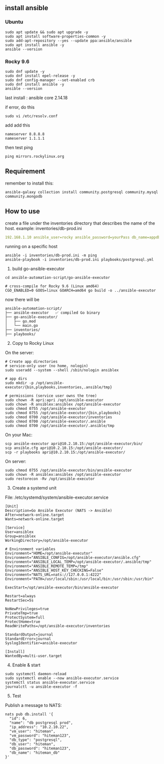## install ansible

### Ubuntu
```shell
sudo apt update && sudo apt upgrade -y
sudo apt install software-properties-common -y
sudo add-apt-repository --yes --update ppa:ansible/ansible
sudo apt install ansible -y
ansible --version
```

### Rocky 9.6
```shell
sudo dnf update -y
sudo dnf install epel-release -y
sudo dnf config-manager --set-enabled crb
sudo dnf install ansible -y
ansible --version
```
last install : ansible core 2.14.18

if error, do this
```shell
sudo vi /etc/resolv.conf
```

add add this
```
nameserver 8.8.8.8
nameserver 1.1.1.1
```

then test ping
```
ping mirrors.rockylinux.org
```

## Requirement
remember to install this:
```shell
ansible-galaxy collection install community.postgresql community.mysql community.mongodb
```

## How to use
create a file under the inventories directory that describes the name of the host.
example: inventories/db-prod.ini

```yaml
192.168.1.10 ansible_user=rocky ansible_password=yourPass db_name=appdb db_user=appuser db_password=AppP@ssw0rd!
```

running on a specific host
```shell
ansible -i inventories/db-prod.ini -m ping
ansible-playbook -i inventories/db-prod.ini playbooks/postgresql.yml
```

1. build go-ansible-executor

```shell
cd ansible-automation-script/go-ansible-executor

# cross-compile for Rocky 9.6 (Linux amd64)
CGO_ENABLED=0 GOOS=linux GOARCH=amd64 go build -o ../ansible-executor
```

now there will be
```
ansible-automation-script/
├── ansible-executor   ✅ compiled Go binary
├── go-ansible-executor/
│   ├── go.mod
│   └── main.go
├── inventories/
├── playbooks/
```

2. Copy to Rocky Linux

On the server:

```shell
# Create app directories
# service-only user (no home, nologin)
sudo useradd --system --shell /sbin/nologin ansiblex

# app dirs
sudo mkdir -p /opt/ansible-executor/{bin,playbooks,inventories,.ansible/tmp}

# permissions (service user owns the tree)
sudo chown -R apri:apri /opt/ansible-executor
sudo chown -R ansiblex:ansiblex /opt/ansible-executor
sudo chmod 0755 /opt/ansible-executor
sudo chmod 0755 /opt/ansible-executor/{bin,playbooks}
sudo chmod 0700 /opt/ansible-executor/inventories
sudo chmod 0700 /opt/ansible-executor/.ansible
sudo chmod 0700 /opt/ansible-executor/.ansible/tmp
```

On your Mac:
```shell
scp ansible-executor apri@10.2.10.15:/opt/ansible-executor/bin/
scp ansible.cfg apri@10.2.10.15:/opt/ansible-executor/
scp -r playbooks apri@10.2.10.15:/opt/ansible-executor/
```

On server:
```shell
sudo chmod 0755 /opt/ansible-executor/bin/ansible-executor
sudo chown -R ansiblex:ansiblex /opt/ansible-executor
sudo restorecon -Rv /opt/ansible-executor
```

3. Create a systemd unit

File: /etc/systemd/system/ansible-executor.service
```
[Unit]
Description=Go Ansible Executor (NATS -> Ansible)
After=network-online.target
Wants=network-online.target

[Service]
User=ansiblex
Group=ansiblex
WorkingDirectory=/opt/ansible-executor

# Environment variables
Environment="HOME=/opt/ansible-executor"
Environment="ANSIBLE_CONFIG=/opt/ansible-executor/ansible.cfg"
Environment="ANSIBLE_LOCAL_TEMP=/opt/ansible-executor/.ansible/tmp"
Environment="ANSIBLE_REMOTE_TEMP=/tmp"
Environment="ANSIBLE_HOST_KEY_CHECKING=False"
Environment="NATS_URL=nats://127.0.0.1:4222"
Environment="PATH=/usr/local/sbin:/usr/local/bin:/usr/sbin:/usr/bin"

ExecStart=/opt/ansible-executor/bin/ansible-executor

Restart=always
RestartSec=5s

NoNewPrivileges=true
PrivateTmp=true
ProtectSystem=full
ProtectHome=true
ReadWritePaths=/opt/ansible-executor/inventories

StandardOutput=journal
StandardError=journal
SyslogIdentifier=ansible-executor

[Install]
WantedBy=multi-user.target
```

4. Enable & start
```shell
sudo systemctl daemon-reload
sudo systemctl enable --now ansible-executor.service
systemctl status ansible-executor.service
journalctl -u ansible-executor -f
```

5. Test

Publish a message to NATS:
```shell
nats pub db.install '{
  "id": 6,
  "name": "db postgresql prod",
  "ip_address": "10.2.10.22",
  "vm_user": "hiteman",
  "vm_password": "hiteman123",
  "db_type": "postgresql",
  "db_user": "hiteman",
  "db_password": "hiteman123",
  "db_name": "hiteman_db" 
}'
```
